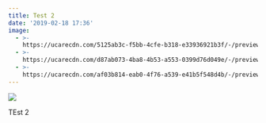 ```yaml
---
title: Test 2
date: '2019-02-18 17:36'
image:
  - >-
    https://ucarecdn.com/5125ab3c-f5bb-4cfe-b318-e33936921b3f/-/preview/wallhaven-498618.jpg
  - >-
    https://ucarecdn.com/d87ab073-4ba8-4b53-a553-0399d76d049e/-/preview/wallhaven-460359.jpg
  - >-
    https://ucarecdn.com/af03b814-eab0-4f76-a539-e41b5f548d4b/-/preview/wallhaven-460389.jpg
---
```

![](https://ucarecdn.com/d98a0686-8bbe-49ee-88b6-c15c4f3969a8/-/preview/wallhaven-448467.png)

TEst 2
